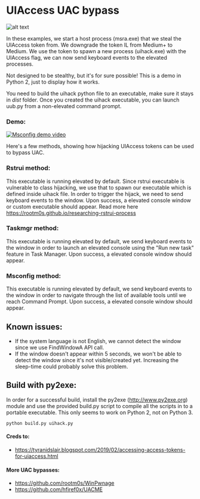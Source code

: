 # UIAccess UAC bypass
![alt text](https://img.shields.io/badge/Python-2_only-blue.svg "Python 2 only")

In these examples, we start a host process (msra.exe) that we steal the UIAccess token from. We downgrade the token IL from Medium+ to Medium. We use the token to spawn a new process (uihack.exe) with the UIAccess flag, we can now send keyboard events to the elevated processes.

Not designed to be stealthy, but it's for sure possible! This is a demo in Python 2, just to display how it works.

You need to build the uihack python file to an executable, make sure it stays in *dist* folder. Once you created the uihack executable, you can launch uub.py from a non-elevated command prompt.

### Demo:
[![Msconfig demo video](https://i.imgur.com/wv40H4Y.png)](https://vimeo.com/344744930 "Msconfig demo video")

Here's a few methods, showing how hijacking UIAccess tokens can be used to bypass UAC.

### Rstrui method:
This executable is running elevated by default. Since rstrui executable is vulnerable to class hijacking, we use that to spawn our executable which is defined inside uihack file. In order to trigger the hijack, we need to send keyboard events to the window. Upon success, a elevated console window or custom executable should appear. Read more here https://rootm0s.github.io/researching-rstrui-process

### Taskmgr method:
This executable is running elevated by default, we send keyboard events to the window in order to launch an elevated console using the "Run new task" feature in Task Manager. Upon success, a elevated console window should appear.

### Msconfig method:
This executable is running elevated by default, we send keyboard events to the window in order to navigate through the list of available tools until we reach Command Prompt. Upon success, a elevated console window should appear.

## Known issues:
 * If the system language is not English, we cannot detect the window since we use FindWindowA API call.
 * If the window doesn't appear within 5 seconds, we won't be able to detect the window since it's not visible/created yet. Increasing the sleep-time could probably solve this problem.
 
## Build with py2exe:
In order for a successful build, install the py2exe (http://www.py2exe.org) module and use the provided build.py script to compile all the scripts in to a portable executable. This only seems to work on Python 2, not on Python 3.

```python build.py uihack.py```

#### Creds to:
 * https://tyranidslair.blogspot.com/2019/02/accessing-access-tokens-for-uiaccess.html
 
 #### More UAC bypasses:
  * https://github.com/rootm0s/WinPwnage
  * https://github.com/hfiref0x/UACME
